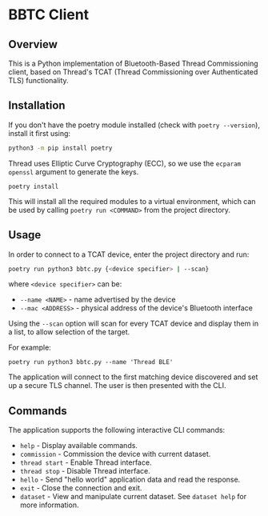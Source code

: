 # BBTC Client

## Overview

This is a Python implementation of Bluetooth-Based Thread Commissioning client, based on Thread's TCAT (Thread Commissioning over Authenticated TLS) functionality.

## Installation

If you don't have the poetry module installed (check with `poetry --version`), install it first using:

```bash
python3 -m pip install poetry
```

Thread uses Elliptic Curve Cryptography (ECC), so we use the `ecparam` `openssl` argument to generate the keys.

```
poetry install
```

This will install all the required modules to a virtual environment, which can be used by calling `poetry run <COMMAND>` from the project directory.

## Usage

In order to connect to a TCAT device, enter the project directory and run:

```bash
poetry run python3 bbtc.py {<device specifier> | --scan}
```

where `<device specifier>` can be:

- `--name <NAME>` - name advertised by the device
- `--mac <ADDRESS>` - physical address of the device's Bluetooth interface

Using the `--scan` option will scan for every TCAT device and display them in a list, to allow selection of the target.

For example:

```
poetry run python3 bbtc.py --name 'Thread BLE'
```

The application will connect to the first matching device discovered and set up a secure TLS channel. The user is then presented with the CLI.

## Commands

The application supports the following interactive CLI commands:

- `help` - Display available commands.
- `commission` - Commission the device with current dataset.
- `thread start` - Enable Thread interface.
- `thread stop` - Disable Thread interface.
- `hello` - Send "hello world" application data and read the response.
- `exit` - Close the connection and exit.
- `dataset` - View and manipulate current dataset. See `dataset help` for more information.
